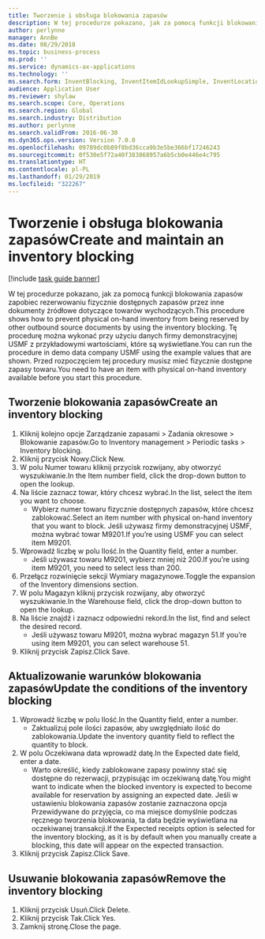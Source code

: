 ```yaml
---
title: Tworzenie i obsługa blokowania zapasów
description: W tej procedurze pokazano, jak za pomocą funkcji blokowania zapasów zapobiec rezerwowaniu fizycznie dostępnych zapasów przez inne dokumenty źródłowe dotyczące towarów wychodzących.
author: perlynne
manager: AnnBe
ms.date: 08/29/2018
ms.topic: business-process
ms.prod: ''
ms.service: dynamics-ax-applications
ms.technology: ''
ms.search.form: InventBlocking, InventItemIdLookupSimple, InventLocationIdLookup
audience: Application User
ms.reviewer: shylaw
ms.search.scope: Core, Operations
ms.search.region: Global
ms.search.industry: Distribution
ms.author: perlynne
ms.search.validFrom: 2016-06-30
ms.dyn365.ops.version: Version 7.0.0
ms.openlocfilehash: 09789dc0b89f8bd36cca9b3e5be366bf17246243
ms.sourcegitcommit: 0f530e5f72a40f383868957a6b5cb0e446e4c795
ms.translationtype: HT
ms.contentlocale: pl-PL
ms.lasthandoff: 01/29/2019
ms.locfileid: "322267"
---
```

# <a name="create-and-maintain-an-inventory-blocking"></a><span data-ttu-id="f46c4-103">Tworzenie i obsługa blokowania zapasów</span><span class="sxs-lookup"><span data-stu-id="f46c4-103">Create and maintain an inventory blocking</span></span>

[!include [task guide banner](../../includes/task-guide-banner.md)]

<span data-ttu-id="f46c4-104">W tej procedurze pokazano, jak za pomocą funkcji blokowania zapasów zapobiec rezerwowaniu fizycznie dostępnych zapasów przez inne dokumenty źródłowe dotyczące towarów wychodzących.</span><span class="sxs-lookup"><span data-stu-id="f46c4-104">This procedure shows how to prevent physical on-hand inventory from being reserved by other outbound source documents by using the inventory blocking.</span></span> <span data-ttu-id="f46c4-105">Tę procedurę można wykonać przy użyciu danych firmy demonstracyjnej USMF z przykładowymi wartościami, które są wyświetlane.</span><span class="sxs-lookup"><span data-stu-id="f46c4-105">You can run the procedure in demo data company USMF using the example values that are shown.</span></span> <span data-ttu-id="f46c4-106">Przed rozpoczęciem tej procedury musisz mieć fizycznie dostępne zapasy towaru.</span><span class="sxs-lookup"><span data-stu-id="f46c4-106">You need to have an item with physical on-hand inventory available before you start this procedure.</span></span>


## <a name="create-an-inventory-blocking"></a><span data-ttu-id="f46c4-107">Tworzenie blokowania zapasów</span><span class="sxs-lookup"><span data-stu-id="f46c4-107">Create an inventory blocking</span></span>
1. <span data-ttu-id="f46c4-108">Kliknij kolejno opcje Zarządzanie zapasami > Zadania okresowe > Blokowanie zapasów.</span><span class="sxs-lookup"><span data-stu-id="f46c4-108">Go to Inventory management > Periodic tasks > Inventory blocking.</span></span>
2. <span data-ttu-id="f46c4-109">Kliknij przycisk Nowy.</span><span class="sxs-lookup"><span data-stu-id="f46c4-109">Click New.</span></span>
3. <span data-ttu-id="f46c4-110">W polu Numer towaru kliknij przycisk rozwijany, aby otworzyć wyszukiwanie.</span><span class="sxs-lookup"><span data-stu-id="f46c4-110">In the Item number field, click the drop-down button to open the lookup.</span></span>
4. <span data-ttu-id="f46c4-111">Na liście zaznacz towar, który chcesz wybrać.</span><span class="sxs-lookup"><span data-stu-id="f46c4-111">In the list, select the item you want to choose.</span></span> 
    * <span data-ttu-id="f46c4-112">Wybierz numer towaru fizycznie dostępnych zapasów, które chcesz zablokować.</span><span class="sxs-lookup"><span data-stu-id="f46c4-112">Select an item number with physical on-hand inventory that you want to block.</span></span> <span data-ttu-id="f46c4-113">Jeśli używasz firmy demonstracyjnej USMF, można wybrać towar M9201.</span><span class="sxs-lookup"><span data-stu-id="f46c4-113">If you’re using USMF you can select item M9201.</span></span>  
5. <span data-ttu-id="f46c4-114">Wprowadź liczbę w polu Ilość.</span><span class="sxs-lookup"><span data-stu-id="f46c4-114">In the Quantity field, enter a number.</span></span>
    * <span data-ttu-id="f46c4-115">Jeśli używasz towaru M9201, wybierz mniej niż 200.</span><span class="sxs-lookup"><span data-stu-id="f46c4-115">If you’re using item M9201, you need to select less than 200.</span></span>  
6. <span data-ttu-id="f46c4-116">Przełącz rozwinięcie sekcji Wymiary magazynowe.</span><span class="sxs-lookup"><span data-stu-id="f46c4-116">Toggle the expansion of the Inventory dimensions section.</span></span>
7. <span data-ttu-id="f46c4-117">W polu Magazyn kliknij przycisk rozwijany, aby otworzyć wyszukiwanie.</span><span class="sxs-lookup"><span data-stu-id="f46c4-117">In the Warehouse field, click the drop-down button to open the lookup.</span></span>
8. <span data-ttu-id="f46c4-118">Na liście znajdź i zaznacz odpowiedni rekord.</span><span class="sxs-lookup"><span data-stu-id="f46c4-118">In the list, find and select the desired record.</span></span>
    * <span data-ttu-id="f46c4-119">Jeśli używasz towaru M9201, można wybrać magazyn 51.</span><span class="sxs-lookup"><span data-stu-id="f46c4-119">If you’re using item M9201, you can select warehouse 51.</span></span>  
9. <span data-ttu-id="f46c4-120">Kliknij przycisk Zapisz.</span><span class="sxs-lookup"><span data-stu-id="f46c4-120">Click Save.</span></span>

## <a name="update-the-conditions-of-the-inventory-blocking"></a><span data-ttu-id="f46c4-121">Aktualizowanie warunków blokowania zapasów</span><span class="sxs-lookup"><span data-stu-id="f46c4-121">Update the conditions of the inventory blocking</span></span>
1. <span data-ttu-id="f46c4-122">Wprowadź liczbę w polu Ilość.</span><span class="sxs-lookup"><span data-stu-id="f46c4-122">In the Quantity field, enter a number.</span></span>
    * <span data-ttu-id="f46c4-123">Zaktualizuj pole ilości zapasów, aby uwzględniało ilość do zablokowania.</span><span class="sxs-lookup"><span data-stu-id="f46c4-123">Update the inventory quantity field to reflect the quantity to block.</span></span>  
2. <span data-ttu-id="f46c4-124">W polu Oczekiwana data wprowadź datę.</span><span class="sxs-lookup"><span data-stu-id="f46c4-124">In the Expected date field, enter a date.</span></span>
    * <span data-ttu-id="f46c4-125">Warto określić, kiedy zablokowane zapasy powinny stać się dostępne do rezerwacji, przypisując im oczekiwaną datę.</span><span class="sxs-lookup"><span data-stu-id="f46c4-125">You might want to indicate when the blocked inventory is expected to become available for reservation by assigning an expected date.</span></span> <span data-ttu-id="f46c4-126">Jeśli w ustawieniu blokowania zapasów zostanie zaznaczona opcja Przewidywane do przyjęcia, co ma miejsce domyślnie podczas ręcznego tworzenia blokowania, ta data będzie wyświetlana na oczekiwanej transakcji.</span><span class="sxs-lookup"><span data-stu-id="f46c4-126">If the Expected receipts option is selected for the inventory blocking, as it is by default when you manually create a blocking, this date will appear on the expected transaction.</span></span>  
3. <span data-ttu-id="f46c4-127">Kliknij przycisk Zapisz.</span><span class="sxs-lookup"><span data-stu-id="f46c4-127">Click Save.</span></span>

## <a name="remove-the-inventory-blocking"></a><span data-ttu-id="f46c4-128">Usuwanie blokowania zapasów</span><span class="sxs-lookup"><span data-stu-id="f46c4-128">Remove the inventory blocking</span></span>
1. <span data-ttu-id="f46c4-129">Kliknij przycisk Usuń.</span><span class="sxs-lookup"><span data-stu-id="f46c4-129">Click Delete.</span></span>
2. <span data-ttu-id="f46c4-130">Kliknij przycisk Tak.</span><span class="sxs-lookup"><span data-stu-id="f46c4-130">Click Yes.</span></span>
3. <span data-ttu-id="f46c4-131">Zamknij stronę.</span><span class="sxs-lookup"><span data-stu-id="f46c4-131">Close the page.</span></span>

